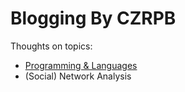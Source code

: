 # Blogging By CZRPB

Thoughts on topics:

* [Programming & Languages](prog-lang)
* (Social) Network Analysis
